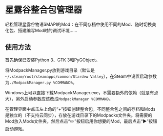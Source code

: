 # 星露谷整合包管理器

轻松管理星露谷物语SMAPI的Mod：在不同存档中使用不同的Mod、随时切换美化包、搭建编写Mod时的调试环境……

## 使用方法

首先确保已安装Python 3、GTK 3和PyGObject。

将ModpackManager.py放到游戏目录（默认是`~/.steam/root/steamapps/common/Stardew Valley`），在Steam中设置启动参数为`./ModpackManager.py %COMMAND%`。

Windows上可以直接下载ModpackManager.exe，不需要额外的依赖（就是有点大），另外启动参数应该改成`ModpackManager %COMMAND`。

在管理界面中点击左上角的“+”按钮创建整合包，不同整合包之间的存档和Mods是独立的（不支持云同步），存放在游戏目录下的Modpacks文件夹。将需要的Mod放入Mods文件夹，然后点击“✏️”按钮启用你想要的Mod，最后点击“▶️”按钮启动游戏。

